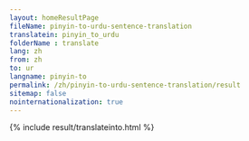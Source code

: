 ```yaml
---
layout: homeResultPage
fileName: pinyin-to-urdu-sentence-translation
translatein: pinyin_to_urdu
folderName : translate
lang: zh
from: zh
to: ur
langname: pinyin-to
permalink: /zh/pinyin-to-urdu-sentence-translation/result
sitemap: false
nointernationalization: true
---
```

{% include result/translateinto.html %}

<script src="/js/result/translation.js" data-foldername="{{page.folderName}}" data-lang="{{page.lang}}"></script>
